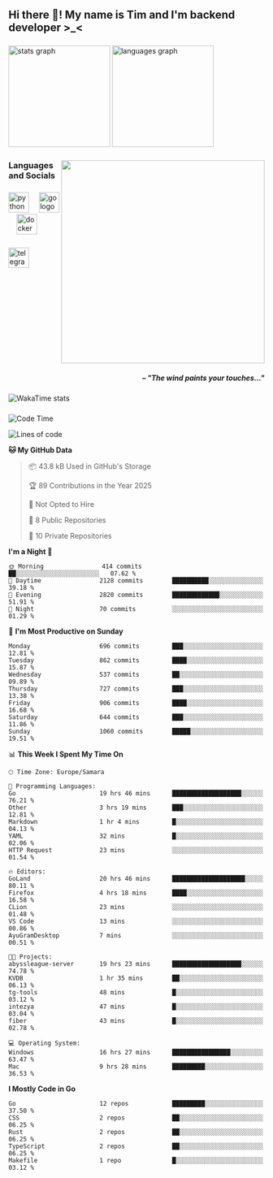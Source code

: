 <h2 align="left">Hi there 👋! My name is Tim and I'm backend developer >_<</h2>

###

<div align="left">
  <img src="https://github-readme-stats-qilm.vercel.app/api?username=intezya&hide_title=false&hide_rank=false&show_icons=true&include_all_commits=true&count_private=true&disable_animations=false&theme=tokyonight&locale=en&hide_border=true&order=1&show=prs_merged&hide=issues" height="200" alt="stats graph"  />
  <img src="https://github-readme-stats-qilm.vercel.app/api/top-langs?username=intezya&locale=en&hide_title=false&layout=donut&langs_count=5&theme=tokyonight&hide_border=true&order=2&exclude_repo=github-readme-stats&hide=mako" height="200" alt="languages graph"  />
</div>

###

<img align="right" height="400" src="https://i.pinimg.com/736x/99/d9/d9/99d9d9ecd844a351ae877f4df30d82ab.jpg"  />

###

<h3 align="left">Languages and Socials</h3>

###

<div align="left">
  <img src="https://cdn.jsdelivr.net/gh/devicons/devicon/icons/python/python-original.svg" height="40" alt="python logo"  />
  <img width="12" />
  <img src="https://cdn.simpleicons.org/go/00ADD8" height="40" alt="go logo"  />
  <img width="12" />
  <img src="https://cdn.jsdelivr.net/gh/devicons/devicon/icons/docker/docker-original.svg" height="40" alt="docker logo"  />
</div>

###

<div align="left">
  <a href="https://t.me/lezviesput">
    <img src="https://img.shields.io/static/v1?message=Telegram&logo=telegram&label=&color=2CA5E0&logoColor=white&labelColor=&style=for-the-badge" height="40" alt="telegram logo"  />
  </a>
</div>

###

<br clear="both">

<h5 align="right">– "The wind paints your touches..."</h5>

###

<picture>
	<source
		srcset="https://github-readme-stats-qilm.vercel.app/api/wakatime?username=intezya&theme=tokyonight&layout=compact&hide_border=true"
		media="(prefers-color-scheme: dark)%2C (prefers-color-scheme: no-preference)"
	/>
	<img alt="WakaTime stats" src="https://github-readme-stats-qilm.vercel.app/api/wakatime?username=intezya&theme=tokyonight&layout=compact&hide_border=true&"/>
</picture>

###

<!--START_SECTION:waka-->
![Code Time](http://img.shields.io/badge/Code%20Time-191%20hrs%2049%20mins-blue)

![Lines of code](https://img.shields.io/badge/From%20Hello%20World%20I%27ve%20Written-665.1%20thousand%20lines%20of%20code-blue)

**🐱 My GitHub Data** 

> 📦 43.8 kB Used in GitHub's Storage 
 > 
> 🏆 89 Contributions in the Year 2025
 > 
> 🚫 Not Opted to Hire
 > 
> 📜 8 Public Repositories 
 > 
> 🔑 10 Private Repositories 
 > 
**I'm a Night 🦉** 

```text
🌞 Morning                414 commits         ██░░░░░░░░░░░░░░░░░░░░░░░   07.62 % 
🌆 Daytime                2128 commits        ██████████░░░░░░░░░░░░░░░   39.18 % 
🌃 Evening                2820 commits        █████████████░░░░░░░░░░░░   51.91 % 
🌙 Night                  70 commits          ░░░░░░░░░░░░░░░░░░░░░░░░░   01.29 % 
```
📅 **I'm Most Productive on Sunday** 

```text
Monday                   696 commits         ███░░░░░░░░░░░░░░░░░░░░░░   12.81 % 
Tuesday                  862 commits         ████░░░░░░░░░░░░░░░░░░░░░   15.87 % 
Wednesday                537 commits         ██░░░░░░░░░░░░░░░░░░░░░░░   09.89 % 
Thursday                 727 commits         ███░░░░░░░░░░░░░░░░░░░░░░   13.38 % 
Friday                   906 commits         ████░░░░░░░░░░░░░░░░░░░░░   16.68 % 
Saturday                 644 commits         ███░░░░░░░░░░░░░░░░░░░░░░   11.86 % 
Sunday                   1060 commits        █████░░░░░░░░░░░░░░░░░░░░   19.51 % 
```


📊 **This Week I Spent My Time On** 

```text
🕑︎ Time Zone: Europe/Samara

💬 Programming Languages: 
Go                       19 hrs 46 mins      ███████████████████░░░░░░   76.21 % 
Other                    3 hrs 19 mins       ███░░░░░░░░░░░░░░░░░░░░░░   12.81 % 
Markdown                 1 hr 4 mins         █░░░░░░░░░░░░░░░░░░░░░░░░   04.13 % 
YAML                     32 mins             █░░░░░░░░░░░░░░░░░░░░░░░░   02.06 % 
HTTP Request             23 mins             ░░░░░░░░░░░░░░░░░░░░░░░░░   01.54 % 

🔥 Editors: 
GoLand                   20 hrs 46 mins      ████████████████████░░░░░   80.11 % 
Firefox                  4 hrs 18 mins       ████░░░░░░░░░░░░░░░░░░░░░   16.58 % 
CLion                    23 mins             ░░░░░░░░░░░░░░░░░░░░░░░░░   01.48 % 
VS Code                  13 mins             ░░░░░░░░░░░░░░░░░░░░░░░░░   00.86 % 
AyuGramDesktop           7 mins              ░░░░░░░░░░░░░░░░░░░░░░░░░   00.51 % 

🐱‍💻 Projects: 
abyssleague-server       19 hrs 23 mins      ███████████████████░░░░░░   74.78 % 
KVDB                     1 hr 35 mins        ██░░░░░░░░░░░░░░░░░░░░░░░   06.13 % 
tg-tools                 48 mins             █░░░░░░░░░░░░░░░░░░░░░░░░   03.12 % 
intezya                  47 mins             █░░░░░░░░░░░░░░░░░░░░░░░░   03.04 % 
fiber                    43 mins             █░░░░░░░░░░░░░░░░░░░░░░░░   02.78 % 

💻 Operating System: 
Windows                  16 hrs 27 mins      ████████████████░░░░░░░░░   63.47 % 
Mac                      9 hrs 28 mins       █████████░░░░░░░░░░░░░░░░   36.53 % 
```

**I Mostly Code in Go** 

```text
Go                       12 repos            █████████░░░░░░░░░░░░░░░░   37.50 % 
CSS                      2 repos             ██░░░░░░░░░░░░░░░░░░░░░░░   06.25 % 
Rust                     2 repos             ██░░░░░░░░░░░░░░░░░░░░░░░   06.25 % 
TypeScript               2 repos             ██░░░░░░░░░░░░░░░░░░░░░░░   06.25 % 
Makefile                 1 repo              █░░░░░░░░░░░░░░░░░░░░░░░░   03.12 % 
```




<!--END_SECTION:waka-->

